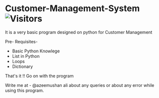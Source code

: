 # Customer-Management-System ![Visitors](https://visitor-badge.laobi.icu/badge?page_id=az/CMS)
It is a very basic program designed on python for Customer Management

Pre- Requisites- 
* Basic Python Knowlege
* List in Python 
* Loops 
* Dictionary


That's it !! 	Go on with the program 

Write me at - @azeemushan ali about any queries or about any error while using this program.

